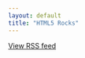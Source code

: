 ```yaml
---
layout: default
title: "HTML5 Rocks"
---
```



<script language="JavaScript" src="http://feed2js.org//feed2js.php?src=http%3A%2F%2Ffeeds.feedburner.com%2Fhtml5rocks&num=6&desc=150>1&date=y&utf=y"  charset="UTF-8" type="text/javascript"></script>

<noscript>
<a href="http://feed2js.org//feed2js.php?src=http%3A%2F%2Ffeeds.feedburner.com%2Fhtml5rocks&num=6&desc=150>1&date=y&utf=y&html=y">View RSS feed</a>
</noscript>